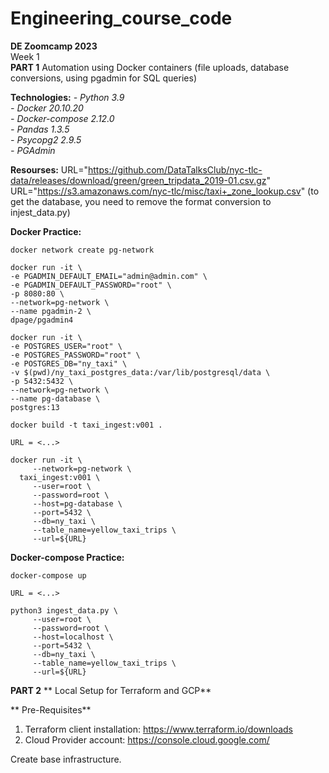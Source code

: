 # Engineering_course_code

**DE Zoomcamp 2023**  
Week 1  
**PART 1**
Automation using Docker containers (file uploads, database conversions, using pgadmin for SQL queries)  

**Technologies:**
_- Python 3.9_  
_- Docker 20.10.20_  
_- Docker-compose 2.12.0_  
_- Pandas 1.3.5_  
_- Psycopg2 2.9.5_  
_- PGAdmin_  

**Resourses:**
URL="https://github.com/DataTalksClub/nyc-tlc-data/releases/download/green/green_tripdata_2019-01.csv.gz"  
URL="https://s3.amazonaws.com/nyc-tlc/misc/taxi+_zone_lookup.csv" (to get the database, you need to remove the format conversion to injest_data.py)  

**Docker Practice:**
```
docker network create pg-network

docker run -it \
-e PGADMIN_DEFAULT_EMAIL="admin@admin.com" \
-e PGADMIN_DEFAULT_PASSWORD="root" \
-p 8080:80 \
--network=pg-network \
--name pgadmin-2 \
dpage/pgadmin4

docker run -it \
-e POSTGRES_USER="root" \
-e POSTGRES_PASSWORD="root" \
-e POSTGRES_DB="ny_taxi" \
-v $(pwd)/ny_taxi_postgres_data:/var/lib/postgresql/data \
-p 5432:5432 \
--network=pg-network \
--name pg-database \
postgres:13

docker build -t taxi_ingest:v001 .

URL = <...>

docker run -it \
     --network=pg-network \
  taxi_ingest:v001 \
     --user=root \
     --password=root \
     --host=pg-database \
     --port=5432 \
     --db=ny_taxi \
     --table_name=yellow_taxi_trips \
     --url=${URL}
```

**Docker-compose Practice:**

```
docker-compose up 

URL = <...>

python3 ingest_data.py \
     --user=root \
     --password=root \
     --host=localhost \
     --port=5432 \
     --db=ny_taxi \
     --table_name=yellow_taxi_trips \
     --url=${URL}
```

**PART 2**
** Local Setup for Terraform and GCP**

** Pre-Requisites**
1. Terraform client installation: https://www.terraform.io/downloads
2. Cloud Provider account: https://console.cloud.google.com/ 

Create base infrastructure.
